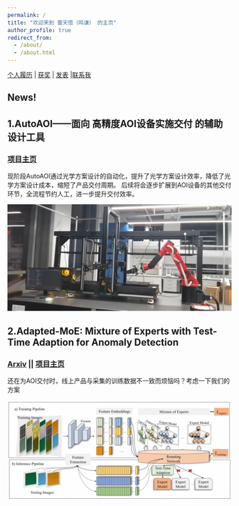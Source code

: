 ```yaml
---
permalink: /
title: "欢迎来到 雷天悟（鸣谦） 的主页"
author_profile: true
redirect_from: 
  - /about/
  - /about.html
---
```


[个人履历](https://ray3572.github.io/cv/) | [获奖](https://ray3572.github.io//award/) | [发表](https://ray3572.github.io//publications/) |[联系我](https://ray3572.github.io//contact/)

[//]: # (# [2024新鲜出炉【点击跳转】]&#40;https://ray3572.github.io/news2024/&#41;)
## News!
## 1.AutoAOI——面向 **高精度AOI设备实施交付** 的辅助设计工具
### [项目主页](https://ray3572.github.io/AutoAOI_web)
现阶段AutoAOI通过光学方案设计的自动化，提升了光学方案设计效率，降低了光学方案设计成本，缩短了产品交付周期。
后续将会逐步扩展到AOI设备的其他交付环节，全流程节约人工，进一步提升交付效率。
<center>
  <img src="\images\/autoaoi\/devices.png">
</center>


## 2.Adapted-MoE: Mixture of Experts with Test-Time Adaption for Anomaly Detection 
### [Arxiv](https://arxiv.org/pdf/2409.05611) || [项目主页](https://ray3572.github.io/AdaptedMoE_web)
还在为AOI交付时，线上产品与采集的训练数据不一致而烦恼吗？考虑一下我们的方案
<center>
  <img src="\images\adaptedmoe\overview.png">
</center>







